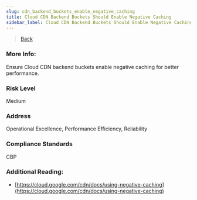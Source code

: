 ```yaml
---
slug: cdn_backend_buckets_enable_negative_caching
title: Cloud CDN Backend Buckets Should Enable Negative Caching
sidebar_label: Cloud CDN Backend Buckets Should Enable Negative Caching
---
```

> [Back](../../gcpcdnmonitoring)

### More Info:
Ensure Cloud CDN backend buckets enable negative caching for better performance.

### Risk Level
Medium

### Address
Operational Excellence, Performance Efficiency, Reliability

### Compliance Standards
CBP

### Additional Reading:
- [https://cloud.google.com/cdn/docs/using-negative-caching](https://cloud.google.com/cdn/docs/using-negative-caching) 

